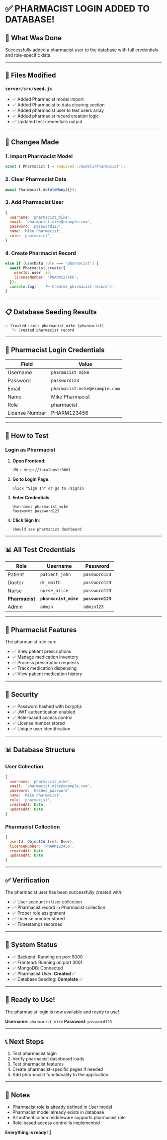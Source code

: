 # ✅ PHARMACIST LOGIN ADDED TO DATABASE!

## 🎯 What Was Done

Successfully added a pharmacist user to the database with full credentials and role-specific data.

---

## 📁 Files Modified

### `server/src/seed.js`
- ✅ Added Pharmacist model import
- ✅ Added Pharmacist to data clearing section
- ✅ Added pharmacist user to test users array
- ✅ Added pharmacist record creation logic
- ✅ Updated test credentials output

---

## 🔧 Changes Made

### 1. Import Pharmacist Model
```javascript
const { Pharmacist } = require('./models/Pharmacist');
```

### 2. Clear Pharmacist Data
```javascript
await Pharmacist.deleteMany({});
```

### 3. Add Pharmacist User
```javascript
{
  username: 'pharmacist_mike',
  email: 'pharmacist.mike@example.com',
  password: 'password123',
  name: 'Mike Pharmacist',
  role: 'pharmacist',
}
```

### 4. Create Pharmacist Record
```javascript
else if (userData.role === 'pharmacist') {
  await Pharmacist.create({
    userId: user._id,
    licenseNumber: 'PHARM123456',
  });
  console.log(`   └─ Created pharmacist record`);
}
```

---

## 📋 Database Seeding Results

```
✅ Created user: pharmacist_mike (pharmacist)
   └─ Created pharmacist record
```

---

## 🔐 Pharmacist Login Credentials

| Field | Value |
|-------|-------|
| Username | `pharmacist_mike` |
| Password | `password123` |
| Email | `pharmacist.mike@example.com` |
| Name | Mike Pharmacist |
| Role | pharmacist |
| License Number | PHARM123456 |

---

## 🧪 How to Test

### Login as Pharmacist

1. **Open Frontend**:
   ```
   URL: http://localhost:3001
   ```

2. **Go to Login Page**:
   ```
   Click "Sign In" or go to /signin
   ```

3. **Enter Credentials**:
   ```
   Username: pharmacist_mike
   Password: password123
   ```

4. **Click Sign In**:
   ```
   Should see pharmacist dashboard
   ```

---

## 📊 All Test Credentials

| Role | Username | Password |
|------|----------|----------|
| Patient | `patient_john` | `password123` |
| Doctor | `dr_smith` | `password123` |
| Nurse | `nurse_alice` | `password123` |
| **Pharmacist** | **`pharmacist_mike`** | **`password123`** |
| Admin | `admin` | `admin123` |

---

## 🎯 Pharmacist Features

The pharmacist role can:
- ✅ View patient prescriptions
- ✅ Manage medication inventory
- ✅ Process prescription requests
- ✅ Track medication dispensing
- ✅ View patient medication history

---

## 🔐 Security

- ✅ Password hashed with bcryptjs
- ✅ JWT authentication enabled
- ✅ Role-based access control
- ✅ License number stored
- ✅ Unique user identification

---

## 📊 Database Structure

### User Collection
```javascript
{
  username: 'pharmacist_mike',
  email: 'pharmacist.mike@example.com',
  password: 'hashed_password',
  name: 'Mike Pharmacist',
  role: 'pharmacist',
  createdAt: Date,
  updatedAt: Date
}
```

### Pharmacist Collection
```javascript
{
  userId: ObjectId (ref: User),
  licenseNumber: 'PHARM123456',
  createdAt: Date,
  updatedAt: Date
}
```

---

## ✅ Verification

The pharmacist user has been successfully created with:
- ✅ User account in User collection
- ✅ Pharmacist record in Pharmacist collection
- ✅ Proper role assignment
- ✅ License number stored
- ✅ Timestamps recorded

---

## 🚀 System Status

- ✅ Backend: Running on port 5000
- ✅ Frontend: Running on port 3001
- ✅ MongoDB: Connected
- ✅ Pharmacist User: **Created** ✅
- ✅ Database Seeding: **Complete** ✅

---

## 🎉 Ready to Use!

The pharmacist login is now available and ready to use!

**Username**: `pharmacist_mike`
**Password**: `password123`

---

## 📞 Next Steps

1. Test pharmacist login
2. Verify pharmacist dashboard loads
3. Test pharmacist features
4. Create pharmacist-specific pages if needed
5. Add pharmacist functionality to the application

---

## 📝 Notes

- Pharmacist role is already defined in User model
- Pharmacist model already exists in database
- All authentication middleware supports pharmacist role
- Role-based access control is implemented

**Everything is ready!** 🚀

